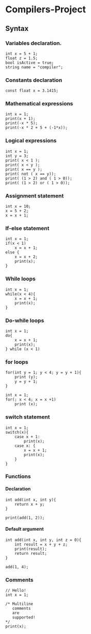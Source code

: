 # Compilers-Project

## Syntax

### Variables declaration.

```
int x = 5 + 1;
float z = 1.5;
bool isActive = true;
string name = "compiler";
```

### Constants declaration

```
const float x = 3.1415;
```

### Mathematical expressions

```
int x = 1;
print(x + 1);
print(-x * 5);
print(-x * 2 + 5 + (-1*x));
```

### Logical expressions

```
int x = 1;
int y = 3;
print( x < 1 );
print( x < y );
print( x == y );
print( not ( x == y));
print( (1 > 2) and ( 1 > 0));
print( (1 > 2) or ( 1 > 0));
```

### Assignment statement

```
int x = 10;
x = 5 + 2;
x = x + 1;
```

### If-else statement

```
int x = 1;
if(x < 1)
    x = x + 1;
else {
    x = x + 2;
    print(x);
}
```

### While loops

```
int x = 1;
while(x < 4){
    x = x + 1;
    print(x);
}
```

### Do-while loops

```
int x = 1;
do{
    x = x + 1;
    print(x);
} while (x < 1)
```

### for loops

```
for(int y = 1; y < 4; y = y + 1){
    print (y);
    y = y + 1;
}

int x = 1;
for(; x < 4; x = x +1)
    print (x);
```

### switch statement

```
int x = 1;
switch(x){
    case x + 1:
        print(x);
    case x: {
        x = x + 1;
        print(x);
    }
}
```

### Functions

#### Declaration

```
int add(int x, int y){
    return x + y;
}

print(add(1, 2));
```

#### Default argument

```
int add(int x, int y, int z = 0){
    int result = x + y + z;
    print(result);
    return result;
}

add(1, 4);
```

### Comments

```
// Hello!
int x = 1;

/* Multiline
   comments
   are
   supported!
*/
print(x);
```
